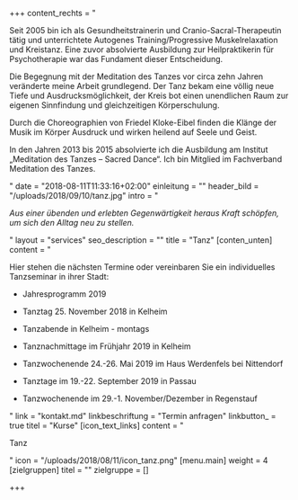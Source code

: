 +++
content_rechts = "<p>Seit 2005 bin ich als Gesundheitstrainerin und Cranio-Sacral-Therapeutin tätig und unterrichtete Autogenes Training/Progressive Muskelrelaxation und Kreistanz. Eine zuvor absolvierte Ausbildung zur Heilpraktikerin für Psychotherapie war das Fundament dieser Entscheidung.</p><p>Die Begegnung mit der Meditation des Tanzes vor circa zehn Jahren veränderte meine Arbeit grundlegend. Der Tanz bekam eine völlig neue Tiefe und Ausdrucksmöglichkeit, der Kreis bot einen unendlichen Raum zur eigenen Sinnfindung und gleichzeitigen Körperschulung. </p><p>Durch die Choreographien von Friedel Kloke-Eibel finden die Klänge der Musik im Körper Ausdruck und wirken heilend auf Seele und Geist.</p><p>In den Jahren 2013 bis 2015 absolvierte ich die Ausbildung am Institut „Meditation des Tanzes – Sacred Dance“. Ich bin Mitglied im Fachverband Meditation des Tanzes.</p>"
date = "2018-08-11T11:33:16+02:00"
einleitung = ""
header_bild = "/uploads/2018/09/10/tanz.jpg"
intro = "<p><em>Aus einer übenden und erlebten Gegenwärtigkeit heraus Kraft schöpfen, um sich den Alltag neu zu stellen.</em></p>"
layout = "services"
seo_description = ""
title = "Tanz"
[conten_unten]
content = "<p>Hier stehen die nächsten Termine oder vereinbaren Sie ein individuelles Tanzseminar in ihrer Stadt:</p><ul><li><p>Jahresprogramm 2019</p></li><li><p>Tanztag 25. November 2018 in Kelheim</p></li><li><p>Tanzabende in Kelheim - montags</p></li><li><p>Tanznachmittage im Frühjahr 2019 in Kelheim</p></li><li><p>Tanzwochenende 24.-26. Mai 2019 im Haus Werdenfels  bei Nittendorf</p></li><li><p>Tanztage im 19.-22. September 2019 in Passau</p></li><li><p>Tanzwochenende im 29.-1. November/Dezember in Regenstauf</p></li></p></ul>"
link = "kontakt.md"
linkbeschriftung = "Termin anfragen"
linkbutton_ = true
titel = "Kurse"
[icon_text_links]
content = "<p>Tanz</p>"
icon = "/uploads/2018/08/11/icon_tanz.png"
[menu.main]
weight = 4
[zielgruppen]
titel = ""
zielgruppe = []

+++
